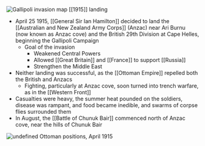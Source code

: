 
![Gallipoli invasion map](https://nzhistory.govt.nz/files/styles/fullsize/public/gallipoli-invasion-1000.jpg?itok=omMoP2kA)
[[1915]] landing

- April 25 1915, [[General Sir Ian Hamilton]] decided to land the [[Australian and New Zealand Army Corps]] (Anzac) near Ari Burnu (now known as Anzac cove) and the British 29th Division at Cape Helles, beginning the Gallipoli Campaign
	- Goal of the invasion
		- Weakened Central Powers
		- Allowed [[Great Britain]] and [[France]] to support [[Russia]]
		- Strengthen the Middle East
- Neither landing was successful, as the [[Ottoman Empire]] repelled both the British and Anzacs
	- Fighting, particularly at Anzac cove, soon turned into trench warfare, as in the [[Western Front]]
- Casualties were heavy, the summer heat pounded on the soldiers, disease was rampant, and food became inedible, and swarms of corpse flies surrounded them
- In August, the [[Battle of Chunuk Bair]] commenced  north of Anzac cove, near the hills of Chunuk Bair




![undefined](https://upload.wikimedia.org/wikipedia/commons/7/73/Map_of_Turkish_forces_at_Gallipoli_April_1915.png)
Ottoman positions, April 1915